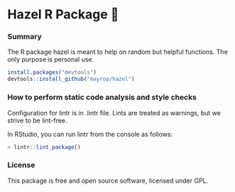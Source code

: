 # Hazel R Package 🌰

### Summary
The R package hazel is meant to help on random but helpful functions. The only purpose is personal use.

```R
install.packages("devtools")
devtools::install_github("mayrop/hazel")
```

### How to perform static code analysis and style checks
Configuration for lintr is in .lintr file. Lints are treated as warnings, but we strive to be lint-free.

In RStudio, you can run lintr from the console as follows:

```R
> lintr::lint_package()
```

### License
This package is free and open source software, licensed under GPL.

